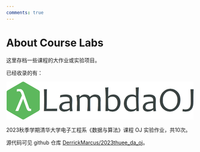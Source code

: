 ```yaml
---
comments: true
---
```


# About Course Labs

这里存档一些课程的大作业或实验项目。

已经收录的有：

![lambdaoj_icon](../assets/images/course_labs/data_algorithm/lambdaoj_icon.png)

2023秋季学期清华大学电子工程系《数据与算法》课程 OJ 实验作业，共10次。

源代码可见 github 仓库 [DerrickMarcus/2023thuee_da_oj](https://github.com/DerrickMarcus/2023thuee_da_oj)。
